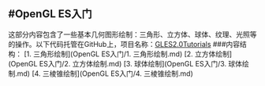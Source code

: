 
#OpenGL ES入门
---
这部分内容包含了一些基本几何图形绘制：三角形、立方体、球体、纹理、光照等的操作。以下代码托管在GitHub上，项目名称：[GLES2.0Tutorials]()
###内容结构：
[1. 三角形绘制](OpenGL ES入门/1. 三角形绘制.md)
[2. 立方体绘制](OpenGL ES入门/2. 立方体绘制.md)
[3. 球体绘制](OpenGL ES入门/3. 球体绘制.md)
[4. 三棱锥绘制](OpenGL ES入门/4. 三棱锥绘制.md)
